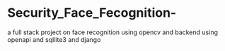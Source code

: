 # Security_Face_Fecognition-
a full stack project on face recognition  using opencv and backend using openapi and sqllite3 and django

